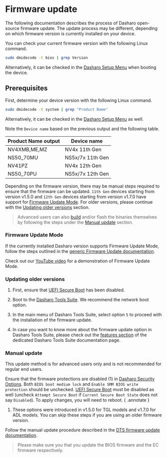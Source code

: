 # Firmware update

The following documentation describes the process of Dasharo open-source
firmware update. The update process may be different, depending on which
firmware version is currently installed on your device.

You can check your current firmware version with the following Linux command.

```bash
sudo dmidecode -t bios | grep Version
```

Alternatively, it can be checked in the
[Dasharo Setup Menu](/dasharo-menu-docs/overview/#dasharo-menu-guides)
when booting the device.

## Prerequisites

First, determine your device version with the following Linux command.

```bash
sudo dmidecode -t system | grep "Product Name"
```

Alternatively, it can be checked in the
[Dasharo Setup Menu](/dasharo-menu-docs/overview/#dasharo-menu-guides)
as well.

Note the `Device name` based on the previous output and the following table.

| Product Name output |  Device name      |
|---------------------|-------------------|
| NV4XMB,ME,MZ        | NV4x 11th Gen     |
| NS50_70MU           | NS5x/7x 11th Gen  |
| NV41PZ              | NV4x 12th Gen     |
| NS50_70PU           | NS5x/7x 12th Gen  |

Depending on the firmware version, there may be manual steps required to ensure
that the firmware can be updated. `11th Gen` devices starting from version v1.5.0
and `12th Gen` devices starting from version v1.7.0 have support for [Firmware
Update Mode](#firmware-update-mode). For older versions, please continue with
the [Updating older versions](#updating-older-versions) section.

> Advanced users can also [build](./building-manual.md) and/or flash the
> binaries themselves by following the steps under the [Manual
> update](#manual-update) section.

### Firmware Update Mode

If the currently installed Dasharo version supports Firmware Update Mode, follow
the steps outlined in the [generic Firmware Update documentation](../../guides/firmware-update.md#firmware-update-mode).

Check out our [YouTube video](https://www.youtube.com/watch?v=muWjhrQ7bQk)
for a demonstration of Firmware Update Mode.

### Updating older versions

1. First, ensure that [UEFI Secure Boot](../../dasharo-tools-suite/documentation.md#disabling-secure-boot)
   has been disabled.

1. Boot to the [Dasharo Tools Suite](../../dasharo-tools-suite/documentation.md#bootable-over-a-network).
   We recommend the network boot option.

1. In the main menu of Dasharo Tools Suite, select option `5` to proceed with
   the installation of the firmware update.

1. In case you want to know more about the firmware update option in Dasharo
   Tools Suite, please check out the
   [features section](../../dasharo-tools-suite/documentation.md#firmware-update)
   of the dedicated Dasharo Tools Suite documentation page.

### Manual update

This update method is for advanced users only and is not recommended for
regular end users.

Ensure that the firmware protections are disabled (1) in
[Dasharo Security Options](../../dasharo-menu-docs/dasharo-system-features.md).
Both `BIOS boot medium lock` and `Enable SMM BIOS write protection` should
be unchecked. [UEFI Secure Boot](../../dasharo-menu-docs/device-manager.md#secure-boot-configuration)
must be disabled as well (uncheck `Attempt Secure Boot` if
`Current Secure Boot State` does not say `Disabled`). To apply changes, you
will need to reboot.
{ .annotate }

1. These options were introduced in v1.5.0 for TGL models and v1.7.0 for ADL
   models. You can skip these steps if you are using an older firmware version.

Follow the manual update procedure described in the [DTS firmware update
documentation](https://docs.dasharo.com/dasharo-tools-suite/documentation/#local-firmware-update).

> Please make sure you that you update the BIOS firmware and the EC firmware
> respectively.

